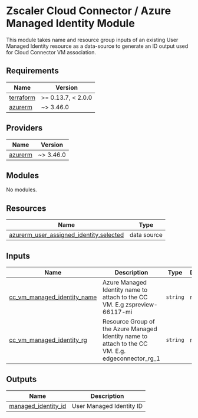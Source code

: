 # Zscaler Cloud Connector / Azure Managed Identity Module

This module takes name and resource group inputs of an existing User Managed Identity resource as a data-source to generate an ID output used for Cloud Connector VM association.

<!-- BEGINNING OF PRE-COMMIT-TERRAFORM DOCS HOOK -->
## Requirements

| Name | Version |
|------|---------|
| <a name="requirement_terraform"></a> [terraform](#requirement\_terraform) | >= 0.13.7, < 2.0.0 |
| <a name="requirement_azurerm"></a> [azurerm](#requirement\_azurerm) | ~> 3.46.0 |

## Providers

| Name | Version |
|------|---------|
| <a name="provider_azurerm"></a> [azurerm](#provider\_azurerm) | ~> 3.46.0 |

## Modules

No modules.

## Resources

| Name | Type |
|------|------|
| [azurerm_user_assigned_identity.selected](https://registry.terraform.io/providers/hashicorp/azurerm/latest/docs/data-sources/user_assigned_identity) | data source |

## Inputs

| Name | Description | Type | Default | Required |
|------|-------------|------|---------|:--------:|
| <a name="input_cc_vm_managed_identity_name"></a> [cc\_vm\_managed\_identity\_name](#input\_cc\_vm\_managed\_identity\_name) | Azure Managed Identity name to attach to the CC VM. E.g zspreview-66117-mi | `string` | n/a | yes |
| <a name="input_cc_vm_managed_identity_rg"></a> [cc\_vm\_managed\_identity\_rg](#input\_cc\_vm\_managed\_identity\_rg) | Resource Group of the Azure Managed Identity name to attach to the CC VM. E.g. edgeconnector\_rg\_1 | `string` | n/a | yes |

## Outputs

| Name | Description |
|------|-------------|
| <a name="output_managed_identity_id"></a> [managed\_identity\_id](#output\_managed\_identity\_id) | User Managed Identity ID |
<!-- END OF PRE-COMMIT-TERRAFORM DOCS HOOK -->

